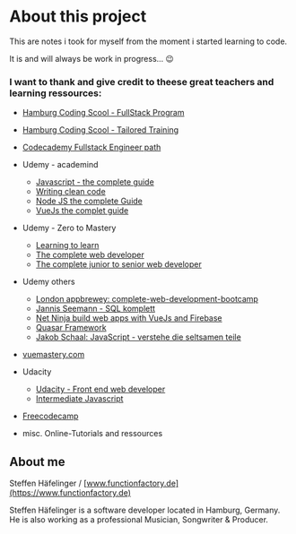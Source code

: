 # About this project

This are notes i took for myself from the moment i started learning to code.

It is and will always be work in progress... 😉

### I want to thank and give credit to theese great teachers and learning ressources:

- [Hamburg Coding Scool - FullStack Program](https://hamburgcodingschool.com/en/fullstackprogram/)
- [Hamburg Coding Scool - Tailored Training](https://hamburgcodingschool.com/en/tailored-training/)
- [Codecademy Fullstack Engineer path](https://www.codecademy.com/learn/paths/full-stack-engineer-career-path)
- Udemy - academind

  - [Javascript - the complete guide](https://www.udemy.com/course/javascript-the-complete-guide-2020-beginner-advanced/)
  - [Writing clean code](https://www.udemy.com/course/writing-clean-code/)
  - [Node JS the complete Guide](https://www.udemy.com/course/nodejs-the-complete-guide/learn/lecture/11561804?start=30#overview)
  - [VueJs the complet guide](https://www.udemy.com/course/vuejs-2-the-complete-guide/)

- Udemy - Zero to Mastery

  - [Learning to learn](https://www.udemy.com/course/learning-to-learn-efficient-learning-zero-to-mastery/)
  - [The complete web developer](https://www.udemy.com/course/the-complete-web-developer-zero-to-mastery/)
  - [The complete junior to senior web developer](https://www.udemy.com/course/the-complete-junior-to-senior-web-developer-roadmap/)

- Udemy others

  - [London appbrewey: complete-web-development-bootcamp](https://www.udemy.com/course/the-complete-web-development-bootcamp/)
  - [Jannis Seemann - SQL komplett](https://www.udemy.com/course/sql-komplett)
  - [Net Ninja build web apps with VueJs and Firebase](https://www.udemy.com/course/build-web-apps-with-vuejs-firebase)
  - [Quasar Framework](https://www.udemy.com/course/quasarframework)
  - [Jakob Schaal: JavaScript - verstehe die seltsamen teile](https://www.udemy.com/course/javascript-verstehe-die-seltsamen-teile/)

- [vuemastery.com](https://www.vuemastery.com/)
- Udacity

  - [Udacity - Front end web developer](https://www.udacity.com/course/front-end-web-developer-nanodegree--nd0011)
  - [Intermediate Javascript](https://www.udacity.com/course/intermediate-javascript-nanodegree--nd032)

- [Freecodecamp](https://www.freecodecamp.org/learn/)
- misc. Online-Tutorials and ressources

## About me

Steffen Häfelinger / [www.functionfactory.de](https://www.functionfactory.de)

Steffen Häfelinger is a software developer located in Hamburg, Germany.
He is also working as a professional Musician, Songwriter & Producer.

<!-- Web: [www.functionfactory.de](https://www.functionfactory.de) -->

<!-- Mail: mailto:mail@functionfactory.de -->

<!-- GitHub: [https://github.com/shaefelinger](https://github.com/shaefelinger) -->

<!-- Facebook: [https://www.facebook.com/steffen.hafelinger/ ](https://www.facebook.com/steffen.hafelinger/ ) -->
